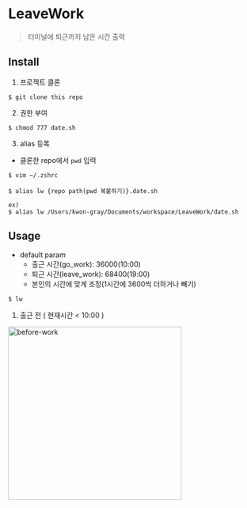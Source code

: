 # LeaveWork

> 터미널에 퇴근까지 남은 시간 출력

## Install

1. 프로젝트 클론

```
$ git clone this repo
```

2. 권한 부여

```
$ chmod 777 date.sh
```

3. alias 등록

- 클론한 repo에서 `pwd` 입력

```sh
$ vim ~/.zshrc
```

```vim
$ alias lw {repo path(pwd 복붙하기)}.date.sh

ex)
$ alias lw /Users/kwon-gray/Documents/workspace/LeaveWork/date.sh
```

## Usage

- default param
  - 출근 시간(go_work): 36000(10:00)
  - 퇴근 시간(leave_work): 68400(19:00)
  - 본인의 시간에 맞게 조정(1시간에 3600씩 더하거나 빼기)

```sh
$ lw
```

1. 출근 전 ( 현재시간 < 10:00 )

<img width="350" alt="before-work" src="https://user-images.githubusercontent.com/84373490/170549682-39479466-1436-4a7a-bb6c-18b8cacaaed3.png">
